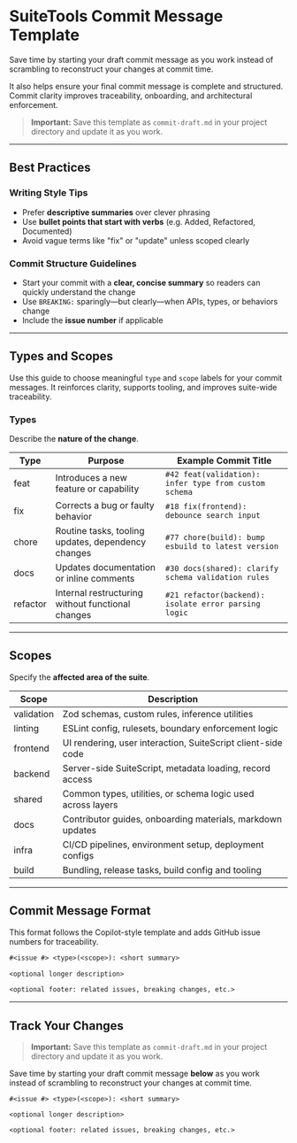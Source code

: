 # SuiteTools Commit Message Template

Save time by starting your draft commit message as you work instead of scrambling to reconstruct your changes at commit time.

It also helps ensure your final commit message is complete and structured. Commit clarity improves traceability, onboarding, and architectural enforcement.

> **Important:**
> Save this template as `commit-draft.md` in your project directory and update it as you work.

---

## Best Practices

### Writing Style Tips

- Prefer **descriptive summaries** over clever phrasing
- Use **bullet points that start with verbs** (e.g. Added, Refactored, Documented)
- Avoid vague terms like "fix" or "update" unless scoped clearly

### Commit Structure Guidelines

- Start your commit with a **clear, concise summary** so readers can quickly understand the change
- Use `BREAKING:` sparingly—but clearly—when APIs, types, or behaviors change
- Include the **issue number** if applicable

---

## Types and Scopes

Use this guide to choose meaningful `type` and `scope` labels for your commit messages. It reinforces clarity, supports tooling, and improves suite-wide traceability.

### Types

Describe the **nature of the change**.

| Type     | Purpose                                                       | Example Commit Title                                      |
|----------|---------------------------------------------------------------|-----------------------------------------------------------|
| feat     | Introduces a new feature or capability                        | `#42 feat(validation): infer type from custom schema`     |
| fix      | Corrects a bug or faulty behavior                             | `#18 fix(frontend): debounce search input`                |
| chore    | Routine tasks, tooling updates, dependency changes            | `#77 chore(build): bump esbuild to latest version`        |
| docs     | Updates documentation or inline comments                      | `#30 docs(shared): clarify schema validation rules`       |
| refactor | Internal restructuring without functional changes             | `#21 refactor(backend): isolate error parsing logic`      |

---

## Scopes

Specify the **affected area of the suite**.

| Scope     | Description                                                   |
|-----------|---------------------------------------------------------------|
| validation| Zod schemas, custom rules, inference utilities                |
| linting   | ESLint config, rulesets, boundary enforcement logic           |
| frontend  | UI rendering, user interaction, SuiteScript client-side code  |
| backend   | Server-side SuiteScript, metadata loading, record access      |
| shared    | Common types, utilities, or schema logic used across layers   |
| docs      | Contributor guides, onboarding materials, markdown updates    |
| infra     | CI/CD pipelines, environment setup, deployment configs        |
| build     | Bundling, release tasks, build config and tooling             |

---

## Commit Message Format

This format follows the Copilot-style template and adds GitHub issue numbers for traceability.

```txt
#<issue #> <type>(<scope>): <short summary>

<optional longer description>

<optional footer: related issues, breaking changes, etc.>
```

---

## Track Your Changes

> **Important:**
> Save this template as `commit-draft.md` in your project directory and update it as you work.

Save time by starting your draft commit message **below** as you work instead of scrambling to reconstruct your changes at commit time.

```text
#<issue #> <type>(<scope>): <short summary>

<optional longer description>

<optional footer: related issues, breaking changes, etc.>
```
